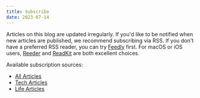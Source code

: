 ```yaml
---
title: Subscribe
date: 2023-07-14
---
```


Articles on this blog are updated irregularly. If you'd like to be notified when new articles are published, we recommend subscribing via RSS. If you don't have a preferred RSS reader, you can try [Feedly](https://feedly.com/) first. For macOS or iOS users, [Reeder](https://reederapp.com/) and [ReadKit](https://readkit.app/) are both excellent choices.

Available subscription sources:
- [All Articles](/rss/en.xml)
- [Tech Articles](/rss/en/tech.xml)
- [Life Articles](/rss/en/life.xml)
